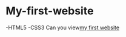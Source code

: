 # My-first-website
-HTML5
-CSS3
Can you view[my first website](https://viktoria-web-dev.github.io/my-first-website/index.html)
